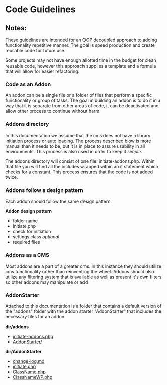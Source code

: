 Code Guidelines
====================

Notes:
--------------------
These guidelines are intended for an OOP decoupled approach to adding functionality repetitive manner. The goal is speed production and create reusable code for future use.

Some projects may not have enough allotted time in the budget for clean reusable code, however this approach supplies a template and a formula that will allow for easier refactoring.

### Code as an Addon
An addon can be a single file or a folder of files that perform a specific functionality or group of tasks. The goal in building an addon is to do it in a way that it is separate from other areas of code, it can be deactivated and allow other process to continue without harm.

### Addons directory
In this documentation we assume that the cms does not have a library initiation process or auto loading. The process described blow is more manual than it needs to be, but it is in place to assure usability in all environments. This process is also used in order to keep it _simple_.

The addons directory will consist of one file: initiate-addons.php. Within that file you will find all the includes wrapped within an if statement which checks for a constant. This process ensures that the code is not added twice.

### Addons follow a design pattern
Each addon should follow the same design pattern.

**Addon design pattern**
- folder name
- initiate.php
- check for initiation
- settings class _optional_
- required files

### Addons as a CMS
Most addons are a part of a greater cms. In this instance they should utilize cms functionality rather than reinventing the wheel. Addons should also utilize any filtering system that is available as well as present it's own filters so other addons may manipulate or add

### AddonStarter
Attached to this documentation is a folder that contains a default version of the "addons" folder with the addon starter "AddonStarter" that includes the necessary files for an addon. 

**dir/addons**
- [initiate-addons.php](addons/initiate-addons.php)
- [AddonStarter/](addons/AddonStarter)

**dir/AddonStarter**
- [change-log.md](addons/AddonStarter/change-log.md)
- [initiate.php](addons/AddonStarter/initiate.php)
- [ClassName.php](addons/AddonStarter/ClassName.php)
- [ClassNameWP.php](addons/AddonStarter/ClassNameWP.php)